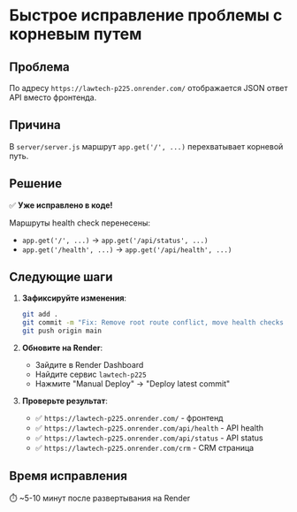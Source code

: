 # Быстрое исправление проблемы с корневым путем

## Проблема
По адресу `https://lawtech-p225.onrender.com/` отображается JSON ответ API вместо фронтенда.

## Причина
В `server/server.js` маршрут `app.get('/', ...)` перехватывает корневой путь.

## Решение
✅ **Уже исправлено в коде!**

Маршруты health check перенесены:
- `app.get('/', ...)` → `app.get('/api/status', ...)`
- `app.get('/health', ...)` → `app.get('/api/health', ...)`

## Следующие шаги

1. **Зафиксируйте изменения**:
   ```bash
   git add .
   git commit -m "Fix: Remove root route conflict, move health checks to /api/*"
   git push origin main
   ```

2. **Обновите на Render**:
   - Зайдите в Render Dashboard
   - Найдите сервис `lawtech-p225`
   - Нажмите "Manual Deploy" → "Deploy latest commit"

3. **Проверьте результат**:
   - ✅ `https://lawtech-p225.onrender.com/` - фронтенд
   - ✅ `https://lawtech-p225.onrender.com/api/health` - API health
   - ✅ `https://lawtech-p225.onrender.com/api/status` - API status
   - ✅ `https://lawtech-p225.onrender.com/crm` - CRM страница

## Время исправления
⏱️ ~5-10 минут после развертывания на Render